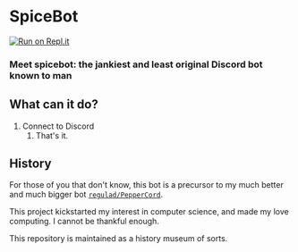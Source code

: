 # SpiceBot

[![Run on Repl.it](https://user-images.githubusercontent.com/27065646/92304596-bf719b00-ef7f-11ea-987f-2c1f3c323088.png)](https://repl.it/github/regulad/PepperCord)

### Meet spicebot: the jankiest and least original Discord bot known to man

## What can it do?

1. Connect to Discord
    1. That's it.

## History

For those of you that don't know, this bot is a precursor to my much better and much bigger bot [`regulad/PepperCord`](https://github.com/regulad/PepperCord).

This project kickstarted my interest in computer science, and made my love computing. I cannot be thankful enough. 

This repository is maintained as a history museum of sorts.
